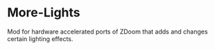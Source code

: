 # More-Lights

Mod for hardware accelerated ports of ZDoom that adds and changes certain lighting effects.
